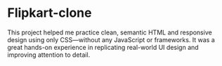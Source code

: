# Flipkart-clone

This project helped me practice clean, semantic HTML and responsive design using only CSS—without any JavaScript or frameworks. It was a great hands-on experience in replicating real-world UI design and improving attention to detail.
